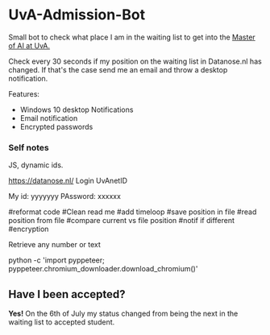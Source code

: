 # UvA-Admission-Bot
Small bot to check what place I am in the waiting list to get into the [Master of AI at UvA.](https://www.uva.nl/en/programmes/masters/artificial-intelligence/artificial-intelligence.html)

Check every 30 seconds if my position on the waiting list in Datanose.nl has changed. If that's the case send me an email and throw a desktop notification. 


Features:
- Windows 10 desktop Notifications
- Email notification
- Encrypted passwords

### Self notes

JS, dynamic ids.

https://datanose.nl/
Login UvAnetID 

My id: yyyyyyy
PAssword: xxxxxx

#reformat code
#Clean read me
#add timeloop
#save position in file
#read position from file
#compare current vs file position
#notif if different
#encryption

Retrieve any number or text 

python -c 'import pyppeteer; pyppeteer.chromium_downloader.download_chromium()'

## Have I been accepted?

**Yes!** On the 6th of July my status changed from being the next in the waiting list to accepted student.
